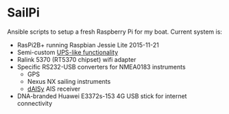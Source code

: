 SailPi
======

Ansible scripts to setup a fresh Raspberry Pi for my boat.
Current system is:
- RasPi2B+ running Raspbian Jessie Lite 2015-11-21 
- Semi-custom [UPS-like functionality](http://lowpowerlab.com/mightyboost/)
- Ralink 5370 (RT5370 chipset) wifi adapter
- Specific RS232-USB converters for NMEA0183 instruments 
	- GPS
	- Nexus NX sailing instruments
	- [dAISy](https://github.com/astuder/dAISy) AIS receiver
- DNA-branded Huawei E3372s-153 4G USB stick for internet connectivity
